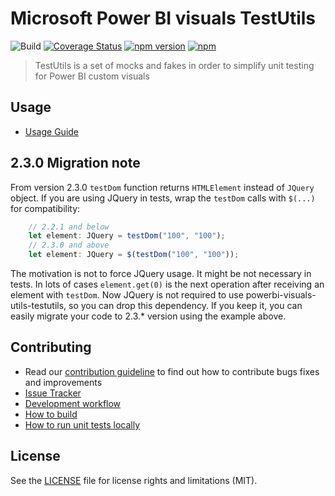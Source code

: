 # Microsoft Power BI visuals TestUtils
![Build](https://github.com/microsoft/powerbi-visuals-utils-testutils/workflows/build/badge.svg) [![Coverage Status](https://coveralls.io/repos/github/Microsoft/powerbi-visuals-utils-testutils/badge.svg?branch=master)](https://coveralls.io/github/Microsoft/powerbi-visuals-utils-testutils?branch=master) [![npm version](https://img.shields.io/npm/v/powerbi-visuals-utils-testutils.svg)](https://www.npmjs.com/package/powerbi-visuals-utils-testutils) [![npm](https://img.shields.io/npm/dm/powerbi-visuals-utils-testutils.svg)](https://www.npmjs.com/package/powerbi-visuals-utils-testutils)

> TestUtils is a set of mocks and fakes in order to simplify unit testing for Power BI custom visuals

## Usage
* [Usage Guide](https://docs.microsoft.com/en-us/power-bi/developer/visuals/utils-test)

## 2.3.0 Migration note

From version 2.3.0 `testDom` function returns `HTMLElement` instead of `JQuery` object. If you are using JQuery in tests, wrap the `testDom` calls with `$(...)` for compatibility:

```typescript
    // 2.2.1 and below
    let element: JQuery = testDom("100", "100");
    // 2.3.0 and above
    let element: JQuery = $(testDom("100", "100"));
```

The motivation is not to force JQuery usage. It might be not necessary in tests. In lots of cases `element.get(0)` is the next operation after receiving an element with `testDom`. Now JQuery is not required to use powerbi-visuals-utils-testutils, so you can drop this dependency. If you keep it, you can easily migrate your code to 2.3.* version using the example above.


## Contributing
* Read our [contribution guideline](./CONTRIBUTING.md) to find out how to contribute bugs fixes and improvements
* [Issue Tracker](https://github.com/Microsoft/powerbi-visuals-utils-testutils/issues)
* [Development workflow](./docs/dev/development-workflow.md)
* [How to build](./docs/dev/development-workflow.md#how-to-build)
* [How to run unit tests locally](./docs/dev/development-workflow.md#how-to-run-unit-tests-locally)

## License
See the [LICENSE](./LICENSE) file for license rights and limitations (MIT).
